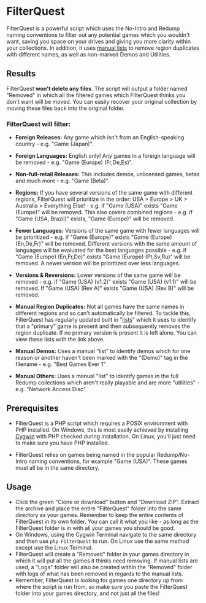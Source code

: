 # FilterQuest
FilterQuest is a powerful script which uses the No-Intro and Redump naming conventions to filter out any potential games which you wouldn't want, saving you space on your drives and giving you more clarity within your collections. In addition, it uses [manual lists](https://docs.google.com/spreadsheets/d/e/2PACX-1vSkAN3XgqCx4Mn86KwX4c-fDMXQQOR0a2TnFKcMxDzux0AGtS8yAxpUKBwws1ozT86Vcxzy6AB37PFJ/pubhtml?gid=1464817576#) to remove region duplicates with different names, as well as non-marked Demos and Utilities.

## Results
FilterQuest **won't delete any files**. The script will output a folder named "Removed" in which all the filtered games which FilterQuest thinks you don't want will be moved. You can easily recover your original collection by moving these files back into the original folder.

### FilterQuest will filter:
 - **Foreign Releases:**
 Any game which isn't from an English-speaking country - e.g. "Game (Japan)".
 
 - **Foreign Languages:**
 English only! Any games in a foreign language will be removed - e.g. "Game (Europe) (Fr,De,Es)".
 
 - **Non-full-retail Releases:**
 This includes demos, unlicensed games, betas and much more - e.g. "Game (Beta)".
 
 - **Regions:**
 If you have several versions of the same game with different regions, FilterQuest will prioritize in the order: USA > Europe > UK > Australia > Everything Else! - e.g. if "Game (USA)" exists "Game (Europe)" will be removed. This also covers combined regions - e.g. if "Game (USA, Brazil)" exists, "Game (Europe)" will be removed.
 
 - **Fewer Languages:**
 Versions of the same game with fewer languages will be prioritized - e.g. if "Game (Europe)" exists "Game (Europe) (En,De,Fr)" will be removed. Different versions with the same amount of languages will be evaluated for the best languages possible - e.g. if "Game (Europe) (En,Fr,De)" exists "Game (Europe) (Pt,Sv,Ru)" will be removed. A newer version will be prioritized over less languages.

- **Versions & Reversions:**
Lower versions of the same game will be removed - e.g. if "Game (USA) (v1.2)" exists "Game (USA) (v1.1)" will be removed. If "Game (USA) (Rev A)" exists "Game (USA) (Rev B)" will be removed.

- **Manual Region Duplicates:**
Not all games have the same names in different regions and so can't automatically be filtered. To tackle this, FilterQuest has regularly updated built in "[lists](https://docs.google.com/spreadsheets/d/e/2PACX-1vSkAN3XgqCx4Mn86KwX4c-fDMXQQOR0a2TnFKcMxDzux0AGtS8yAxpUKBwws1ozT86Vcxzy6AB37PFJ/pubhtml?gid=1464817576#)" which it uses to identify that a "primary" game is present and then subsequently removes the region duplicate. If no primary version is present it is left alone. You can view these lists with the link above.

- **Manual Demos:**
Uses a manual "list" to identify demos which for one reason or another haven't been marked with the "(Demo)" tag in the filename - e.g. "Best Games Ever 1"

- **Manual Others:**
Uses a manual "list" to identify games in the full Redump collections which aren't really playable and are more "utilities" - e.g. "Network Access Disc"

## Prerequisites
- FilterQuest is a PHP script which requires a POSIX environment with PHP installed. On Windows, this is most easily achieved by installing [Cygwin](https://www.cygwin.com/) with PHP checked during installation. On Linux, you'll just need to make sure you have PHP installed.

- FilterQuest relies on games being named in the popular Redump/No-Intro naming conventions, for example "Game (USA)". These games must all be in the same directory.

## Usage
- Click the green "Clone or download" button and "Download ZIP". Extract the archive and place the entire "FilterQuest" folder into the same directory as your games. Remember to keep the entire contents of FilterQuest in its own folder. You can call it what you like - as long as the FilterQuest folder is in with all your games you should be good.
- On Windows, using the Cygwin Terminal navigate to the same directory and then use `php FilterQuest` to run. On Linux use the same method except use the Linux Terminal.
- FilterQuest will create a "Removed" folder in your games directory in which it will put all the games it thinks need removing. If manual lists are used, a "Logs" folder will also be created within the "Removed" folder with logs of what has been removed in regards to the manual lists.
- Remember, FilterQuest is looking for games one directory up from where the script is run from, so make sure you paste the FilterQuest folder into your games directory, and not just all the files!
